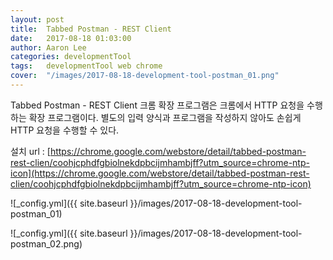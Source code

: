 ```yaml
---
layout: post
title:  Tabbed Postman - REST Client
date:   2017-08-18 01:03:00
author: Aaron Lee
categories: developmentTool
tags:	developmentTool web chrome
cover:  "/images/2017-08-18-development-tool-postman_01.png"
---
```


Tabbed Postman - REST Client 크롬 확장 프로그램은 크롬에서 HTTP 요청을 수행하는 확장 프로그램이다. 별도의 입력 양식과 프로그램을 작성하지 않아도 손쉽게 HTTP 요청을 수행할 수 있다.

설치 url : [https://chrome.google.com/webstore/detail/tabbed-postman-rest-clien/coohjcphdfgbiolnekdpbcijmhambjff?utm_source=chrome-ntp-icon](https://chrome.google.com/webstore/detail/tabbed-postman-rest-clien/coohjcphdfgbiolnekdpbcijmhambjff?utm_source=chrome-ntp-icon)

![_config.yml]({{ site.baseurl }}/images/2017-08-18-development-tool-postman_01)

![_config.yml]({{ site.baseurl }}/images/2017-08-18-development-tool-postman_02.png)